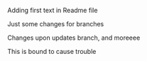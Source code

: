 Adding first text in Readme file

Just some changes for branches

Changes upon updates branch, and moreeee

This is bound to cause trouble
